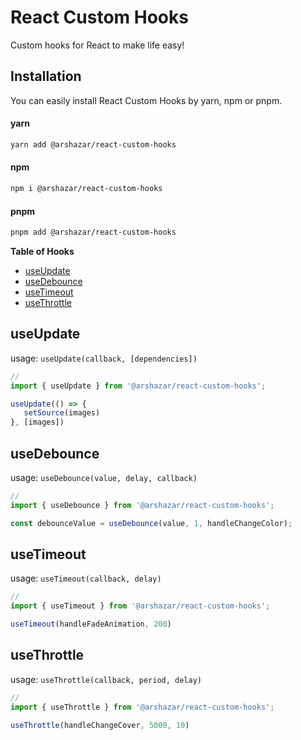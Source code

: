 # React Custom Hooks

Custom hooks for React to make life easy!

## Installation

You can easily install React Custom Hooks by yarn, npm or pnpm.

#### yarn
```bash
yarn add @arshazar/react-custom-hooks
```

#### npm
```bash
npm i @arshazar/react-custom-hooks
```

#### pnpm
```bash
pnpm add @arshazar/react-custom-hooks
```

**Table of Hooks**

<!-- prettier-ignore-start -->

- [useUpdate](#useUpdate)
- [useDebounce](#useDebounce)
- [useTimeout](#useTimeout)
- [useThrottle](#useThrottle)

<!-- prettier-ignore-end -->

## useUpdate

usage: `useUpdate(callback, [dependencies])`

```js
//
import { useUpdate } from '@arshazar/react-custom-hooks';

useUpdate(() => {
   setSource(images)
}, [images])
```

## useDebounce

usage: `useDebounce(value, delay, callback)`

```js
//
import { useDebounce } from '@arshazar/react-custom-hooks';

const debounceValue = useDebounce(value, 1, handleChangeColor);
```

## useTimeout

usage: `useTimeout(callback, delay)`

```js
//
import { useTimeout } from '@arshazar/react-custom-hooks';

useTimeout(handleFadeAnimation, 200)
```

## useThrottle

usage: `useThrottle(callback, period, delay)`

```js
//
import { useThrottle } from '@arshazar/react-custom-hooks';

useThrottle(handleChangeCover, 5000, 10)
```
